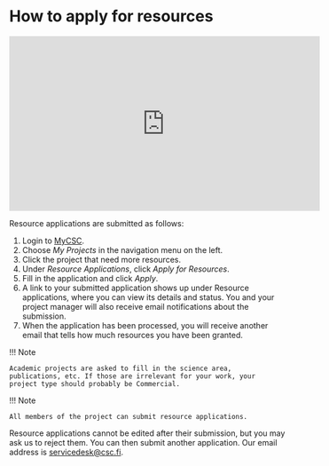 # How to apply for resources

<iframe width="560" height="315" src="https://www.youtube.com/embed/WQIO0x5GxSc" frameborder="0" allow="accelerometer; autoplay; encrypted-media; gyroscope; picture-in-picture" allowfullscreen></iframe>

Resource applications are submitted as follows:

1. Login to [MyCSC](https://my.csc.fi).
1. Choose _My Projects_ in the navigation menu on the left.
1. Click the project that need more resources.
1. Under _Resource Applications_, click _Apply for Resources_.
1. Fill in the application and click _Apply_.
1. A link to your submitted application shows up under Resource
applications, where you can view its details and status. You and your
project manager will also receive email notifications about the
submission.
1. When the application has been processed, you will receive another
email that tells how much resources you have been granted.

!!! Note

    Academic projects are asked to fill in the science area,
    publications, etc. If those are irrelevant for your work, your
    project type should probably be Commercial.

!!! Note

    All members of the project can submit resource applications.

Resource applications cannot be edited after their submission, but you
may ask us to reject them. You can then submit another
application. Our email address is servicedesk@csc.fi.
